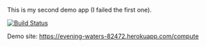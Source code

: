 This is my second demo app (I failed the first one).

[![Build Status](https://travis-ci.org/aa019/myDemoApp.svg?branch=master)](https://travis-ci.org/aa019/myDemoApp)

Demo site: https://evening-waters-82472.herokuapp.com/compute
